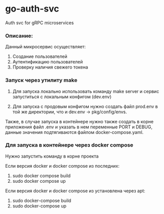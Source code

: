 # go-auth-svc
Auth svc for gRPC microservices

### Описание:

Данный микросервис осуществляет:

1. Создание пользователей
2. Аутентификацию пользователей
3. Проверку наличия свежего токена

### Запуск через утилиту make

1) Для запуска локально использовать команду make server и сервис запуститься с локальным конфигом (dev.env)

2) Для запуска с продовым конфигом нужно создать файл prod.env в той же директории, что и dev.env -> pkg/config/envs.

Также, в случае запуска в контейнере нужно также создать в корне приложения файл .env и указать в нем переменные PORT и DEBUG, 
данные значения подтягиваются файлом docker-compose.yaml.

### Для запуска в контейнере через docker compose

Нужно запустить команду в корне проекта

Если версия docker и docker compose из последних:

1. sudo docker compose build
2. sudo docker compose up

Если версия docker и docker compose из установлена через apt:

1. sudo docker-compose build
2. sudo docker-compose up